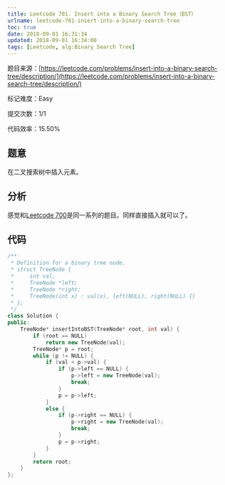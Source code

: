 ```yaml
---
title: Leetcode 701. Insert into a Binary Search Tree（BST）
urlname: leetcode-701-insert-into-a-binary-search-tree
toc: true
date: 2018-09-01 16:31:34
updated: 2018-09-01 16:34:00
tags: [Leetcode, alg:Binary Search Tree]
---
```


题目来源：[https://leetcode.com/problems/insert-into-a-binary-search-tree/description/](https://leetcode.com/problems/insert-into-a-binary-search-tree/description/)

标记难度：Easy

提交次数：1/1

代码效率：15.50%

## 题意

在二叉搜索树中插入元素。

## 分析

感觉和[Leetcode 700](/post/leetcode-700-search-in-a-binary-search-tree)是同一系列的题目。同样直接插入就可以了。

## 代码

```cpp
/**
 * Definition for a binary tree node.
 * struct TreeNode {
 *     int val;
 *     TreeNode *left;
 *     TreeNode *right;
 *     TreeNode(int x) : val(x), left(NULL), right(NULL) {}
 * };
 */
class Solution {
public:
    TreeNode* insertIntoBST(TreeNode* root, int val) {
        if (root == NULL)
            return new TreeNode(val);
        TreeNode* p = root;
        while (p != NULL) {
            if (val < p->val) {
                if (p->left == NULL) {
                    p->left = new TreeNode(val);
                    break;
                }
                p = p->left;
            }
            else {
                if (p->right == NULL) {
                    p->right = new TreeNode(val);
                    break;
                }
                p = p->right;
            }
        }
        return root;
    }
};
```
